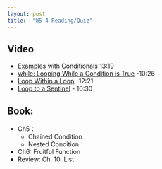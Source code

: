 ```yaml
---
layout: post
title:  "W5-4 Reading/Quiz"
---
```


## Video 
- [Examples with Conditionals](https://www.youtube.com/watch?v=aUghLpFuPj0) 13:19
- [while: Looping While a Condition is True](https://www.youtube.com/watch?v=v7x1U600WS0) -10:26
-  [Loop Within a Loop](https://www.youtube.com/watch?v=RkkkIFmUYRs) -12:21
-  [Loop to a Sentinel](https://www.youtube.com/watch?v=mLMZyewKdyc) - 10:30
## Book:
- Ch5：
	- Chained Condition
	- Nested Condition
- Ch6:  Fruitful Function 
- Review: Ch. 10: List 

